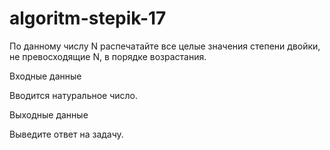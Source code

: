 # algoritm-stepik-17
По данному числу N распечатайте все целые значения степени двойки, не превосходящие N, в порядке возрастания.

Входные данные

Вводится натуральное число.

Выходные данные

Выведите ответ на задачу.
